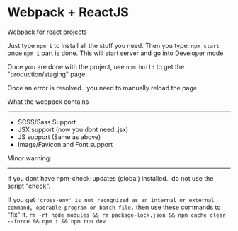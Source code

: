 # Webpack + ReactJS
Webpack for react projects

Just type `npm i` to install all the stuff you need.
Then you type: `npm start` once `npm i` part is done. This will start server and go into Developer mode 

Once you are done with the project, use `npm build` to get the "production/staging" page.

Once an error is resolved.. you need to manually reload the page.

What the webpack contains
***
* SCSS/Sass Support
* JSX support (now you dont need .jsx)
* JS support (Same as above)
* Image/Favicon and Font support


Minor warning:
***
If you dont have npm-check-updates (global) installed.. do not use the script "check".

If you get `'cross-env' is not recognized as an internal or external command,
operable program or batch file.` then use these commands to "fix" it.
`rm -rf node_modules && rm package-lock.json && npm cache clear --force && npm i && npm run dev`
